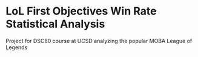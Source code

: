 # LoL First Objectives Win Rate Statistical Analysis
Project for DSC80 course at UCSD analyzing the popular MOBA League of Legends
